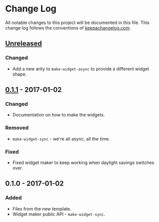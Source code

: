 # Change Log
All notable changes to this project will be documented in this file. This change log follows the conventions of [keepachangelog.com](http://keepachangelog.com/).

## [Unreleased]
### Changed
- Add a new arity to `make-widget-async` to provide a different widget shape.

## [0.1.1] - 2017-01-02
### Changed
- Documentation on how to make the widgets.

### Removed
- `make-widget-sync` - we're all async, all the time.

### Fixed
- Fixed widget maker to keep working when daylight savings switches over.

## 0.1.0 - 2017-01-02
### Added
- Files from the new template.
- Widget maker public API - `make-widget-sync`.

[Unreleased]: https://github.com/your-name/daily-training/compare/0.1.1...HEAD
[0.1.1]: https://github.com/your-name/daily-training/compare/0.1.0...0.1.1
